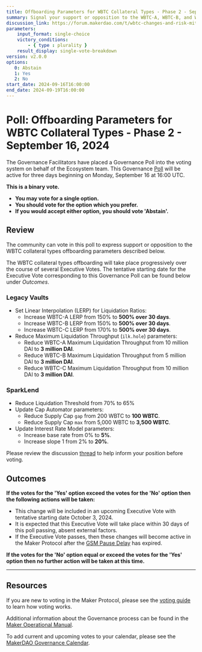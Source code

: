 ```yaml
---
title: Offboarding Parameters for WBTC Collateral Types - Phase 2 - September 16, 2024
summary: Signal your support or opposition to the WBTC-A, WBTC-B, and WBTC-C offboarding parameter changes included herein.
discussion_link: https://forum.makerdao.com/t/wbtc-changes-and-risk-mitigation-10-august-2024/24844/26
parameters:
    input_format: single-choice
    victory_conditions:
        - { type : plurality }
    result_display: single-vote-breakdown
version: v2.0.0
options:
   0: Abstain
   1: Yes
   2: No
start_date: 2024-09-16T16:00:00
end_date: 2024-09-19T16:00:00
---
```

# Poll: Offboarding Parameters for WBTC Collateral Types - Phase 2 - September 16, 2024

The Governance Facilitators have placed a Governance Poll into the voting system on behalf of the Ecosystem team. This Governance [Poll](https://manual.makerdao.com/governance/governance-cycle/weekly-governance-cycle#weekly-governance-cycle-definitions-mip16c1) will be active for three days beginning on Monday, September 16 at 16:00 UTC.

**This is a binary vote.**

- **You may vote for a single option.**
- **You should vote for the option which you prefer.**
- **If you would accept either option, you should vote 'Abstain'.**

## Review

The community can vote in this poll to express support or opposition to the WBTC collateral types offboarding parameters described below.

The WBTC collateral types offboarding will take place progressively over the course of several Executive Votes. The tentative starting date for the Executive Vote corresponding to this Governance Poll can be found below under _Outcomes_.

### Legacy Vaults

- Set Linear Interpolation (LERP) for Liquidation Ratios:
  - Increase WBTC-A LERP from 150% to **500% over 30 days**.
  - Increase WBTC-B LERP from 150% to **500% over 30 days**.
  - Increase WBTC-C LERP from 170% to **500% over 30 days**.
- Reduce Maximum Liquidation Throughput (`ilk.hole`) parameters:
  - Reduce WBTC-A Maximum Liquidation Throughput from 10 million DAI to **3 million DAI**.
  - Reduce WBTC-B Maximum Liquidation Throughput from 5 million DAI to **3 million DAI**.
  - Reduce WBTC-C Maximum Liquidation Throughput from 10 million DAI to **3 million DAI**.

### SparkLend

- Reduce Liquidation Threshold from 70% to 65%
- Update Cap Automator parameters:
  - Reduce Supply Cap `gap` from 200 WBTC to **100 WBTC**.
  - Reduce Supply Cap `max` from 5,000 WBTC to **3,500 WBTC**.
- Update Interest Rate Model parameters:
  - Increase base rate from 0% to **5%**.
  - Increase slope 1 from 2% to **20%**.

Please review the discussion [thread](https://forum.makerdao.com/t/wbtc-changes-and-risk-mitigation-10-august-2024/24844/26) to help inform your position before voting.

## Outcomes

**If the votes for the 'Yes' option exceed the votes for the 'No' option then the following actions will be taken:**

- This change will be included in an upcoming Executive Vote with tentative starting date October 3, 2024.
- It is expected that this Executive Vote will take place within 30 days of this poll passing, absent external factors.
- If the Executive Vote passes, then these changes will become active in the Maker Protocol after the [GSM Pause Delay](https://manual.makerdao.com/parameter-index/core/param-gsm-pause-delay) has expired.

**If the votes for the 'No' option equal or exceed the votes for the 'Yes' option then no further action will be taken at this time.**

---

## Resources

If you are new to voting in the Maker Protocol, please see the [voting guide](https://manual.makerdao.com/governance/voting-in-makerdao/on-chain-governance) to learn how voting works.

Additional information about the Governance process can be found in the [Maker Operational Manual](https://manual.makerdao.com).

To add current and upcoming votes to your calendar, please see the [MakerDAO Governance Calendar](https://manual.makerdao.com/makerdao/calendars/governance-calendar).
